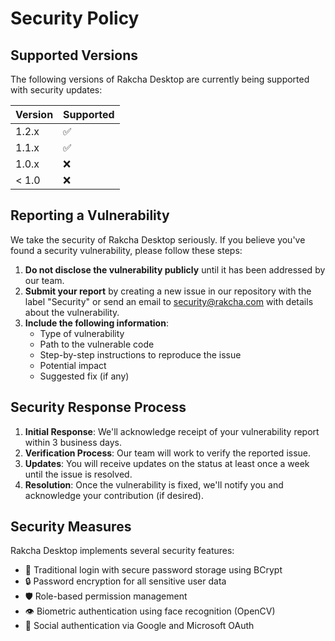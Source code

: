 # Security Policy

## Supported Versions

The following versions of Rakcha Desktop are currently being supported with security updates:

| Version | Supported          |
| ------- | ------------------ |
| 1.2.x   | :white_check_mark: |
| 1.1.x   | :white_check_mark: |
| 1.0.x   | :x:                |
| < 1.0   | :x:                |

## Reporting a Vulnerability

We take the security of Rakcha Desktop seriously. If you believe you've found a security vulnerability, please follow these steps:

1. **Do not disclose the vulnerability publicly** until it has been addressed by our team.
2. **Submit your report** by creating a new issue in our repository with the label "Security" or send an email to security@rakcha.com with details about the vulnerability.
3. **Include the following information**:
   - Type of vulnerability
   - Path to the vulnerable code
   - Step-by-step instructions to reproduce the issue
   - Potential impact
   - Suggested fix (if any)

## Security Response Process

1. **Initial Response**: We'll acknowledge receipt of your vulnerability report within 3 business days.
2. **Verification Process**: Our team will work to verify the reported issue.
3. **Updates**: You will receive updates on the status at least once a week until the issue is resolved.
4. **Resolution**: Once the vulnerability is fixed, we'll notify you and acknowledge your contribution (if desired).

## Security Measures

Rakcha Desktop implements several security features:

- 🔑 Traditional login with secure password storage using BCrypt
- 🔒 Password encryption for all sensitive user data
- 🛡️ Role-based permission management
- 👁️ Biometric authentication using face recognition (OpenCV)
- 🔐 Social authentication via Google and Microsoft OAuth
